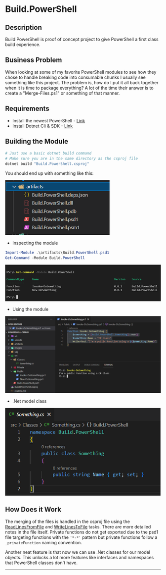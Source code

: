 # Build.PowerShell

## Description

Build PowerShell is proof of concept project to give PowerShell a first class build experience.

## Business Problem

When looking at some of my favorite PowerShell modules to see how they chose to handle breaking code into consumable chunks I usually see something like this project.
The problem is, how do I put it all back together when it is time to package everything?
A lot of the time their answer is to create a "Merge-Files.ps1" or something of that manner.

## Requirements

- Install the newest PowerShell - [Link](https://github.com/PowerShell/PowerShell#get-powershell)
- Install Dotnet Cli & SDK - [Link](https://dotnet.microsoft.com/download)

## Building the Module

```powershell
# Just use a basic dotnet build command
# Make sure you are in the same directory as the csproj file
dotnet build "Build.PowerShell.csproj"
```

You should end up with something like this:

![BuildOutput](images/build.png)

- Inspecting the module

```powershell
Import-Module .\artifacts\Build.PowerShell.psd1
Get-Command -Module Build.PowerShell
```

![ImportModule](images/importmodule.png)

- Using the module

![InvokeDoSomething](images/invokedosomething.png)

- .Net model class

![SomethingClass](images/somethingclass.png)

## How Does it Work

The merging of the files is handled in the csproj file using the [ReadLinesFromFile](https://docs.microsoft.com/en-us/visualstudio/msbuild/readlinesfromfile-task)
and [WriteLinesToFile](https://docs.microsoft.com/en-us/visualstudio/msbuild/writelinestofile-task) tasks. There are more detailed notes in the file itself.
Private functions do not get exported due to the psd1 file targeting functions with the `'*-*'` pattern but private functions follow 
a `_privateFunction` naming convention.

Another neat feature is that now we can use .Net classes for our model objects.
This unlocks a lot more features like interfaces and namespaces that PowerShell classes don't have.

___
